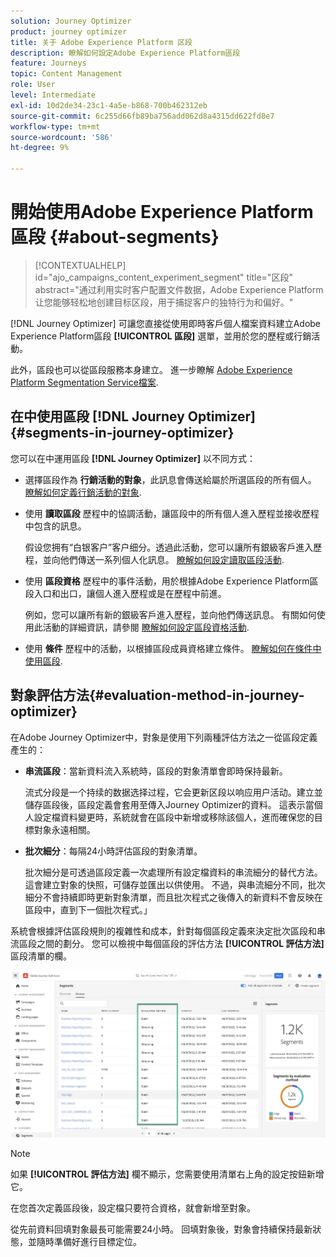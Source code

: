 ```yaml
---
solution: Journey Optimizer
product: journey optimizer
title: 关于 Adobe Experience Platform 区段
description: 瞭解如何設定Adobe Experience Platform區段
feature: Journeys
topic: Content Management
role: User
level: Intermediate
exl-id: 10d2de34-23c1-4a5e-b868-700b462312eb
source-git-commit: 6c255d66fb89ba756add062d8a4315dd622fd8e7
workflow-type: tm+mt
source-wordcount: '586'
ht-degree: 9%

---
```


# 開始使用Adobe Experience Platform區段 {#about-segments}

>[!CONTEXTUALHELP]
>id="ajo_campaigns_content_experiment_segment"
>title="区段"
>abstract="通过利用实时客户配置文件数据，Adobe Experience Platform 让您能够轻松地创建目标区段，用于捕捉客户的独特行为和偏好。"

[!DNL Journey Optimizer]  可讓您直接從使用即時客戶個人檔案資料建立Adobe Experience Platform區段 **[!UICONTROL 區段]** 選單，並用於您的歷程或行銷活動。

此外，區段也可以從區段服務本身建立。 進一步瞭解 [Adobe Experience Platform Segmentation Service檔案](https://experienceleague.adobe.com/docs/experience-platform/segmentation/home.html).

## 在中使用區段 [!DNL Journey Optimizer] {#segments-in-journey-optimizer}

您可以在中運用區段 **[!DNL Journey Optimizer]** 以不同方式：

* 選擇區段作為 **行銷活動的對象**，此訊息會傳送給屬於所選區段的所有個人。 [瞭解如何定義行銷活動的對象](../campaigns/create-campaign.md#define-the-audience-audience).

* 使用 **讀取區段** 歷程中的協調活動，讓區段中的所有個人進入歷程並接收歷程中包含的訊息。

   假设您拥有“白银客户”客户细分。透過此活動，您可以讓所有銀級客戶進入歷程，並向他們傳送一系列個人化訊息。 [瞭解如何設定讀取區段活動](../building-journeys/read-segment.md#configuring-segment-trigger-activity).

* 使用 **區段資格** 歷程中的事件活動，用於根據Adobe Experience Platform區段入口和出口，讓個人進入歷程或是在歷程中前進。

   例如，您可以讓所有新的銀級客戶進入歷程，並向他們傳送訊息。 有關如何使用此活動的詳細資訊，請參閱 [瞭解如何設定區段資格活動](../building-journeys/segment-qualification-events.md).

* 使用 **條件** 歷程中的活動，以根據區段成員資格建立條件。 [瞭解如何在條件中使用區段](../building-journeys/condition-activity.md#using-a-segment).

## 對象評估方法{#evaluation-method-in-journey-optimizer}

在Adobe Journey Optimizer中，對象是使用下列兩種評估方法之一從區段定義產生的：

* **串流區段**：當新資料流入系統時，區段的對象清單會即時保持最新。

   流式分段是一个持续的数据选择过程，它会更新区段以响应用户活动。建立並儲存區段後，區段定義會套用至傳入Journey Optimizer的資料。 這表示當個人設定檔資料變更時，系統就會在區段中新增或移除該個人，進而確保您的目標對象永遠相關。

* **批次細分**：每隔24小時評估區段的對象清單。

   批次細分是可透過區段定義一次處理所有設定檔資料的串流細分的替代方法。 這會建立對象的快照，可儲存並匯出以供使用。 不過，與串流細分不同，批次細分不會持續即時更新對象清單，而且批次程式之後傳入的新資料不會反映在區段中，直到下一個批次程式。」

系統會根據評估區段規則的複雜性和成本，針對每個區段定義來決定批次區段和串流區段之間的劃分。 您可以檢視中每個區段的評估方法 **[!UICONTROL 評估方法]** 區段清單的欄。

![](assets/evaluation-method.png)

>[!NOTE]
>
>如果 **[!UICONTROL 評估方法]** 欄不顯示，您需要使用清單右上角的設定按鈕新增它。

在您首次定義區段後，設定檔只要符合資格，就會新增至對象。

從先前資料回填對象最長可能需要24小時。 回填對象後，對象會持續保持最新狀態，並隨時準備好進行目標定位。

